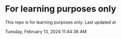 # For learning purposes only
This repo is for learning purposes only.
Last updated at

Tuesday, February 13, 2024 11:44:36 AM

